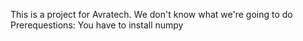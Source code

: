 This is a project for Avratech.
We don't know what we're going to do
Prerequestions:
You have to install numpy
